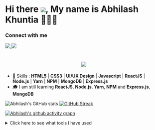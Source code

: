 # Hi there <img src="https://raw.githubusercontent.com/MartinHeinz/MartinHeinz/master/wave.gif" width="5%">, My name is Abhilash Khuntia 🧑🏻‍💻
### Connect with me
<a href ="https://www.instagram.com/vintageak47/"> 
  <img src="https://img.shields.io/badge/Instagram-E4405F?style=for-the-badge&logo=instagram&logoColor=white" />
</a>

<a href ="https://www.linkedin.com/in/abhilash-khuntia-75a332128/"> 
  <img src="https://img.shields.io/badge/LinkedIn-0077B5?style=for-the-badge&logo=linkedin&logoColor=white" />
</a> <br /> <br />

<h3 align="center"><img src ="https://camo.githubusercontent.com/992babdffd8c74a1502de375fbdf7e4d54773242/68747470733a2f2f6d656469612e67697068792e636f6d2f6d656469612f53576f536b4e36447854737a71494b4571762f67697068792e676966" /></h3>


- 🚀 Skills : **HTML5** | **CSS3** | **UI/UX Design** | **Javascript** | **ReactJS** | **Node.js** | **Yarn** | **NPM** | **MongoDB** | **Express.js** 
- 🎓 I am still learning **ReactJS**, **Node.js**, **Yarn**, **NPM** and **Express.js**, **MongoDB**



![Abhilash's GitHub stats](https://github-readme-stats.vercel.app/api?username=abhilashk23&show_icons=true&theme=radical)
[![GitHub Streak](https://github-readme-streak-stats.herokuapp.com/?user=abhilashk23&theme=radical)](https://git.io/streak-stats)


[![Abhilash's github activity graph](https://github-readme-activity-graph.vercel.app/graph?username=abhilashk23&theme=react-dark)](https://github.com/abhilashk23/github-readme-activity-graph)




<details>
  <summary> Click here to see what tools I have used </summary>
  
  ### Development Skills
  <span><img height="40" width="40" src="https://www.flaticon.com/svg/static/icons/svg/1216/1216733.svg"></span> &nbsp;
  <span><img height="40" width="40" src="https://cdn.iconscout.com/icon/free/png-256/css-131-722685.png"></span> &nbsp;
  <span><img height="40" width="40" src="https://raw.githubusercontent.com/github/explore/80688e429a7d4ef2fca1e82350fe8e3517d3494d/topics/javascript/javascript.png"></span> &nbsp;
  <span><img height="40" width="40" src="https://cdn.iconscout.com/icon/free/png-64/react-3521666-2945110.png"></span> &nbsp;
  <span><img height="40" width="40" src="https://cdn.iconscout.com/icon/free/png-64/firebase-3521427-2944871.png"></span> &nbsp;
  <span><img height="40" width="40" src="https://cdn.iconscout.com/icon/free/png-256/bootstrap-3628663-3029888.png"></span> &nbsp;
  

  
  ### Designing Skills
  
  
  <img height="40" width="40" src="https://cdn.iconscout.com/icon/free/png-64/adobe-adobe-xd-2522531-2132719.png"> &nbsp;
  <img height="40" width="40" src="https://cdn.iconscout.com/icon/free/png-64/adobe-illustrator-2522532-2132720.png"> &nbsp;
  <img height="40" width="40" src="https://cdn.iconscout.com/icon/free/png-64/figma-3628771-3030133.png"> &nbsp;
  
  ### Coding Skills
  
  <img height="40" width="40" src="https://raw.githubusercontent.com/github/explore/80688e429a7d4ef2fca1e82350fe8e3517d3494d/topics/javascript/javascript.png"> &nbsp;
  <img height="40" width="40" src="https://cdn.iconscout.com/icon/free/png-64/python-3521655-2945099.png"> &nbsp;
  <img height="40" width="40" src="https://cdn.iconscout.com/icon/free/png-64/c-4-226082.png"> &nbsp;
  <img height="40" width="40" src="https://cdn.iconscout.com/icon/free/png-256/mysql-3628940-3030165.png"> &nbsp;
 
 
 ### Video Editing 
 <img height="40" width="40" src="https://image.flaticon.com/icons/png/512/552/552457.png"> &nbsp;
  
</details>



